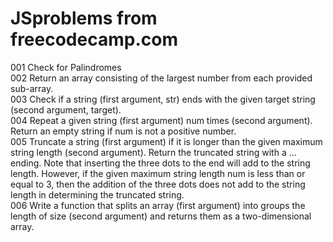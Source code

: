 # JSproblems from freecodecamp.com
001 Check for Palindromes<br/>
002 Return an array consisting of the largest number from each provided sub-array. <br/>
003 Check if a string (first argument, str) ends with the given target string (second argument, target).<br/>
004 Repeat a given string (first argument) num times (second argument). Return an empty string if num is not a positive number. <br/>
005 Truncate a string (first argument) if it is longer than the given maximum string length (second argument). Return the truncated string with a ... ending. Note that inserting the three dots to the end will add to the string length. However, if the given maximum string length num is less than or equal to 3, then the addition of the three dots does not add to the string length in determining the truncated string. <br/>
006 Write a function that splits an array (first argument) into groups the length of size (second argument) and returns them as a two-dimensional array.<br/>